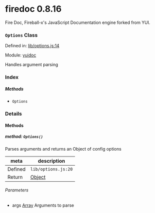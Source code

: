 
# firedoc 0.8.16

Fire Doc, Fireball-x&#x27;s JavaScript Documentation engine forked from YUI.

### `Options` Class


Defined in: [lib/options.js:14](../files/lib/options.js.js)

Module: [yuidoc](../modules/yuidoc.md)




Handles argument parsing

### Index



##### Methods

  - `Options`





### Details




<!-- Method Block -->
#### Methods


##### method: `Options()`

Parses arguments and returns an Object of config options

| meta | description |
|------|-------------|
| Defined | `lib/options.js:20` |
| Return 		 | <a href="https://developer.mozilla.org/en/JavaScript/Reference/Global_Objects/Object" class="crosslink external" target="_blank">Object</a> 

###### Parameters
- args <a href="https://developer.mozilla.org/en/JavaScript/Reference/Global_Objects/Array" class="crosslink external" target="_blank">Array</a> Arguments to parse



